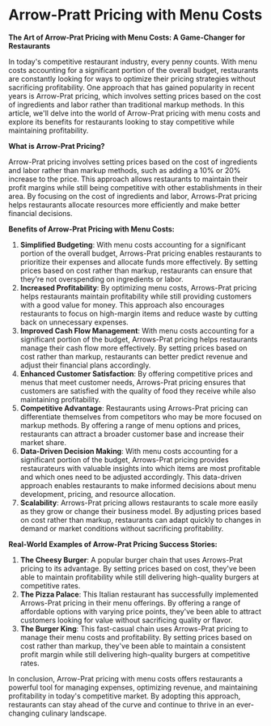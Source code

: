 # Arrow-Pratt Pricing with Menu Costs

**The Art of Arrow-Prat Pricing with Menu Costs: A Game-Changer for Restaurants**

In today's competitive restaurant industry, every penny counts. With menu costs accounting for a significant portion of the overall budget, restaurants are constantly looking for ways to optimize their pricing strategies without sacrificing profitability. One approach that has gained popularity in recent years is Arrow-Prat pricing, which involves setting prices based on the cost of ingredients and labor rather than traditional markup methods. In this article, we'll delve into the world of Arrow-Prat pricing with menu costs and explore its benefits for restaurants looking to stay competitive while maintaining profitability.

**What is Arrow-Prat Pricing?**

Arrow-Prat pricing involves setting prices based on the cost of ingredients and labor rather than markup methods, such as adding a 10% or 20% increase to the price. This approach allows restaurants to maintain their profit margins while still being competitive with other establishments in their area. By focusing on the cost of ingredients and labor, Arrows-Prat pricing helps restaurants allocate resources more efficiently and make better financial decisions.

**Benefits of Arrow-Prat Pricing with Menu Costs:**

1. **Simplified Budgeting**: With menu costs accounting for a significant portion of the overall budget, Arrows-Prat pricing enables restaurants to prioritize their expenses and allocate funds more effectively. By setting prices based on cost rather than markup, restaurants can ensure that they're not overspending on ingredients or labor.
2. **Increased Profitability**: By optimizing menu costs, Arrows-Prat pricing helps restaurants maintain profitability while still providing customers with a good value for money. This approach also encourages restaurants to focus on high-margin items and reduce waste by cutting back on unnecessary expenses.
3. **Improved Cash Flow Management**: With menu costs accounting for a significant portion of the budget, Arrows-Prat pricing helps restaurants manage their cash flow more effectively. By setting prices based on cost rather than markup, restaurants can better predict revenue and adjust their financial plans accordingly.
4. **Enhanced Customer Satisfaction**: By offering competitive prices and menus that meet customer needs, Arrows-Prat pricing ensures that customers are satisfied with the quality of food they receive while also maintaining profitability.
5. **Competitive Advantage**: Restaurants using Arrows-Prat pricing can differentiate themselves from competitors who may be more focused on markup methods. By offering a range of menu options and prices, restaurants can attract a broader customer base and increase their market share.
6. **Data-Driven Decision Making**: With menu costs accounting for a significant portion of the budget, Arrows-Prat pricing provides restaurateurs with valuable insights into which items are most profitable and which ones need to be adjusted accordingly. This data-driven approach enables restaurants to make informed decisions about menu development, pricing, and resource allocation.
7. **Scalability**: Arrows-Prat pricing allows restaurants to scale more easily as they grow or change their business model. By adjusting prices based on cost rather than markup, restaurants can adapt quickly to changes in demand or market conditions without sacrificing profitability.

**Real-World Examples of Arrow-Prat Pricing Success Stories:**

1. **The Cheesy Burger**: A popular burger chain that uses Arrows-Prat pricing to its advantage. By setting prices based on cost, they've been able to maintain profitability while still delivering high-quality burgers at competitive rates.
2. **The Pizza Palace**: This Italian restaurant has successfully implemented Arrows-Prat pricing in their menu offerings. By offering a range of affordable options with varying price points, they've been able to attract customers looking for value without sacrificing quality or flavor.
3. **The Burger King**: This fast-casual chain uses Arrows-Prat pricing to manage their menu costs and profitability. By setting prices based on cost rather than markup, they've been able to maintain a consistent profit margin while still delivering high-quality burgers at competitive rates.

In conclusion, Arrow-Prat pricing with menu costs offers restaurants a powerful tool for managing expenses, optimizing revenue, and maintaining profitability in today's competitive market. By adopting this approach, restaurants can stay ahead of the curve and continue to thrive in an ever-changing culinary landscape.
